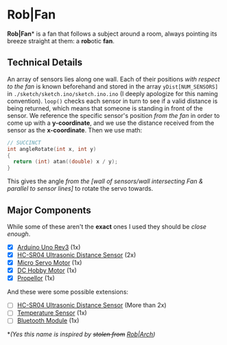 # Rob|Fan

**Rob|Fan*** is a fan that follows a subject around a room,
always pointing its breeze straight at them: a **rob**otic **fan**.

## Technical Details

<image-of-whiteboard-explanation>

An array of sensors lies along one wall. Each of their positions *with
respect to the fan* is known beforehand and stored in the array
`yDist[NUM_SENSORS]` in `./sketch/sketch.ino/sketch.ino.ino`
(I deeply apologize for this naming convention).
`loop()` checks each sensor in turn to see if a valid distance is being returned,
which means that someone is standing in front of the sensor.
We reference the specific sensor's position *from the fan*
in order to come up with a **y-coordinate**,
and we use the distance received from the sensor as the **x-coordinate**.
Then we use math:

```cpp
// SUCCINCT
int angleRotate(int x, int y)
{
  return (int) atan((double) x / y);
}
```
This gives the angle *from the
[wall of sensors/wall intersecting Fan & parallel to sensor lines]*
to rotate the servo towards.

## Major Components

While some of these aren't the **exact** ones I used they should be
*close enough*.
- [x] [Arduino Uno Rev3](https://store.arduino.cc/usa/arduino-uno-rev3) (1x)
- [x] [HC-SR04 Ultrasonic Distance Sensor](https://www.sparkfun.com/products/13959) (2x)
- [x] [Micro Servo Motor](https://www.sparkfun.com/products/9065) (1x)
- [x] [DC Hobby Motor]() (1x)
- [x] [Propellor](https://www.amazon.com/Flormoon-Propeller-Four-vane-Leaves-Airplane/dp/B06XCTGCLK) (1x)

And these were some possible extensions:
- [ ] [HC-SR04 Ultrasonic Distance Sensor](https://www.sparkfun.com/products/13959) (More than 2x)
- [ ] [Temperature Sensor](https://www.sparkfun.com/products/10988) (1x)
- [ ] [Bluetooth Module](https://www.amazon.com/HiLetgo%C2%AE-Wireless-Bluetooth-Transceiver-Arduino/dp/B071YJG8DR/ref=sr_1_3?s=electronics&ie=UTF8&qid=1527396105&sr=1-3&keywords=hc-05) (1x)

**(Yes this name is inspired by ~~stolen from~~  [Rob|Arch](http://www.robarch2018.org/))*
